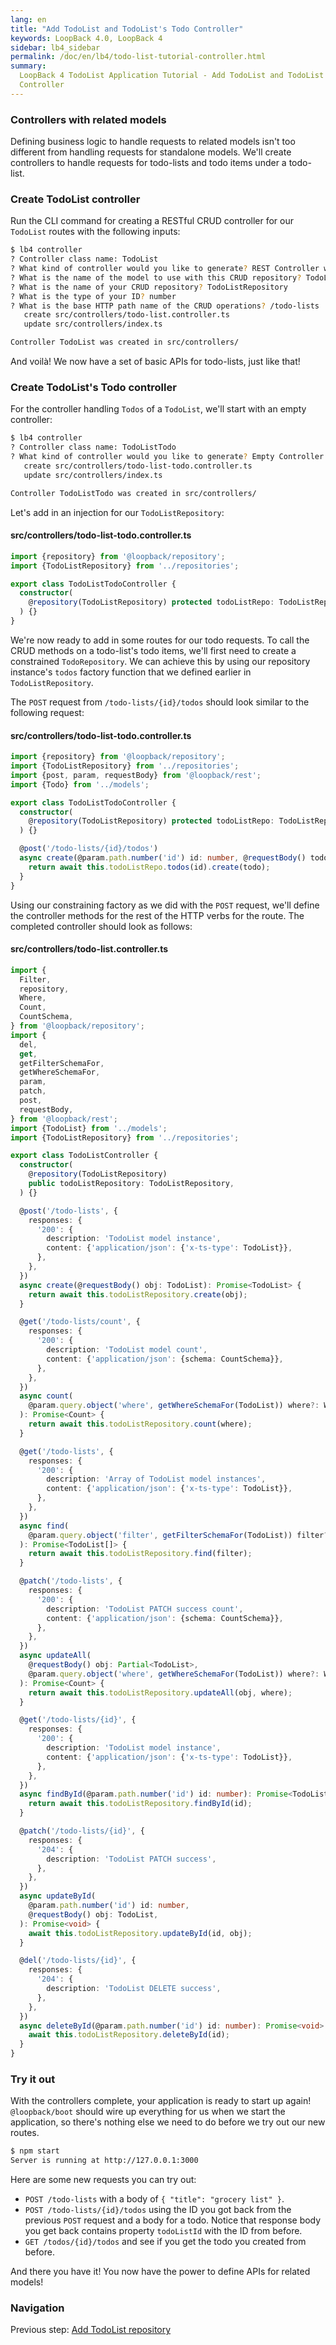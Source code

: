 ```yaml
---
lang: en
title: "Add TodoList and TodoList's Todo Controller"
keywords: LoopBack 4.0, LoopBack 4
sidebar: lb4_sidebar
permalink: /doc/en/lb4/todo-list-tutorial-controller.html
summary:
  LoopBack 4 TodoList Application Tutorial - Add TodoList and TodoList's Todo
  Controller
---
```


### Controllers with related models

Defining business logic to handle requests to related models isn't too different
from handling requests for standalone models. We'll create controllers to handle
requests for todo-lists and todo items under a todo-list.

### Create TodoList controller

Run the CLI command for creating a RESTful CRUD controller for our `TodoList`
routes with the following inputs:

```sh
$ lb4 controller
? Controller class name: TodoList
? What kind of controller would you like to generate? REST Controller with CRUD functions
? What is the name of the model to use with this CRUD repository? TodoList
? What is the name of your CRUD repository? TodoListRepository
? What is the type of your ID? number
? What is the base HTTP path name of the CRUD operations? /todo-lists
   create src/controllers/todo-list.controller.ts
   update src/controllers/index.ts

Controller TodoList was created in src/controllers/
```

And voilà! We now have a set of basic APIs for todo-lists, just like that!

### Create TodoList's Todo controller

For the controller handling `Todos` of a `TodoList`, we'll start with an empty
controller:

```sh
$ lb4 controller
? Controller class name: TodoListTodo
? What kind of controller would you like to generate? Empty Controller
   create src/controllers/todo-list-todo.controller.ts
   update src/controllers/index.ts

Controller TodoListTodo was created in src/controllers/
```

Let's add in an injection for our `TodoListRepository`:

#### src/controllers/todo-list-todo.controller.ts

```ts
import {repository} from '@loopback/repository';
import {TodoListRepository} from '../repositories';

export class TodoListTodoController {
  constructor(
    @repository(TodoListRepository) protected todoListRepo: TodoListRepository,
  ) {}
}
```

We're now ready to add in some routes for our todo requests. To call the CRUD
methods on a todo-list's todo items, we'll first need to create a constrained
`TodoRepository`. We can achieve this by using our repository instance's `todos`
factory function that we defined earlier in `TodoListRepository`.

The `POST` request from `/todo-lists/{id}/todos` should look similar to the
following request:

#### src/controllers/todo-list-todo.controller.ts

```ts
import {repository} from '@loopback/repository';
import {TodoListRepository} from '../repositories';
import {post, param, requestBody} from '@loopback/rest';
import {Todo} from '../models';

export class TodoListTodoController {
  constructor(
    @repository(TodoListRepository) protected todoListRepo: TodoListRepository,
  ) {}

  @post('/todo-lists/{id}/todos')
  async create(@param.path.number('id') id: number, @requestBody() todo: Todo) {
    return await this.todoListRepo.todos(id).create(todo);
  }
}
```

Using our constraining factory as we did with the `POST` request, we'll define
the controller methods for the rest of the HTTP verbs for the route. The
completed controller should look as follows:

#### src/controllers/todo-list.controller.ts

```ts
import {
  Filter,
  repository,
  Where,
  Count,
  CountSchema,
} from '@loopback/repository';
import {
  del,
  get,
  getFilterSchemaFor,
  getWhereSchemaFor,
  param,
  patch,
  post,
  requestBody,
} from '@loopback/rest';
import {TodoList} from '../models';
import {TodoListRepository} from '../repositories';

export class TodoListController {
  constructor(
    @repository(TodoListRepository)
    public todoListRepository: TodoListRepository,
  ) {}

  @post('/todo-lists', {
    responses: {
      '200': {
        description: 'TodoList model instance',
        content: {'application/json': {'x-ts-type': TodoList}},
      },
    },
  })
  async create(@requestBody() obj: TodoList): Promise<TodoList> {
    return await this.todoListRepository.create(obj);
  }

  @get('/todo-lists/count', {
    responses: {
      '200': {
        description: 'TodoList model count',
        content: {'application/json': {schema: CountSchema}},
      },
    },
  })
  async count(
    @param.query.object('where', getWhereSchemaFor(TodoList)) where?: Where,
  ): Promise<Count> {
    return await this.todoListRepository.count(where);
  }

  @get('/todo-lists', {
    responses: {
      '200': {
        description: 'Array of TodoList model instances',
        content: {'application/json': {'x-ts-type': TodoList}},
      },
    },
  })
  async find(
    @param.query.object('filter', getFilterSchemaFor(TodoList)) filter?: Filter,
  ): Promise<TodoList[]> {
    return await this.todoListRepository.find(filter);
  }

  @patch('/todo-lists', {
    responses: {
      '200': {
        description: 'TodoList PATCH success count',
        content: {'application/json': {schema: CountSchema}},
      },
    },
  })
  async updateAll(
    @requestBody() obj: Partial<TodoList>,
    @param.query.object('where', getWhereSchemaFor(TodoList)) where?: Where,
  ): Promise<Count> {
    return await this.todoListRepository.updateAll(obj, where);
  }

  @get('/todo-lists/{id}', {
    responses: {
      '200': {
        description: 'TodoList model instance',
        content: {'application/json': {'x-ts-type': TodoList}},
      },
    },
  })
  async findById(@param.path.number('id') id: number): Promise<TodoList> {
    return await this.todoListRepository.findById(id);
  }

  @patch('/todo-lists/{id}', {
    responses: {
      '204': {
        description: 'TodoList PATCH success',
      },
    },
  })
  async updateById(
    @param.path.number('id') id: number,
    @requestBody() obj: TodoList,
  ): Promise<void> {
    await this.todoListRepository.updateById(id, obj);
  }

  @del('/todo-lists/{id}', {
    responses: {
      '204': {
        description: 'TodoList DELETE success',
      },
    },
  })
  async deleteById(@param.path.number('id') id: number): Promise<void> {
    await this.todoListRepository.deleteById(id);
  }
}
```

### Try it out

With the controllers complete, your application is ready to start up again!
`@loopback/boot` should wire up everything for us when we start the application,
so there's nothing else we need to do before we try out our new routes.

```sh
$ npm start
Server is running at http://127.0.0.1:3000
```

Here are some new requests you can try out:

- `POST /todo-lists` with a body of `{ "title": "grocery list" }`.
- `POST /todo-lists/{id}/todos` using the ID you got back from the previous
  `POST` request and a body for a todo. Notice that response body you get back
  contains property `todoListId` with the ID from before.
- `GET /todos/{id}/todos` and see if you get the todo you created from before.

And there you have it! You now have the power to define APIs for related models!

### Navigation

Previous step: [Add TodoList repository](todo-list-tutorial-repository.md)
